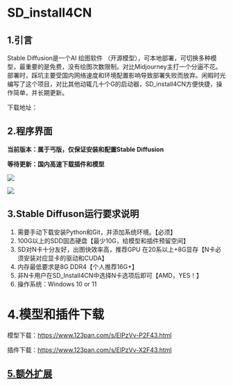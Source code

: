 # SD_install4CN
## 1.引言
Stable Diffusion是一个AI 绘图软件 （开源模型），可本地部署，可切换多种模型，最重要的是免费，没有绘图次数限制。对比Midjourney主打一个分逼不花。
部署时，踩坑主要受国内网络速度和环境配置影响导致部署失败而放弃。闲暇时光编写了这个项目，对比其他动辄几十个G的启动器，SD_install4CN方便快捷，操作简单，并长期更新。

下载地址：

## 2.程序界面
**当前版本：属于丐版，仅保证安装和配置Stable Diffusion**

**等待更新：国内高速下载插件和模型**

![](https://raw.githubusercontent.com/81NewArk/SD_install4CN/main/images/SD_install4CN_1.jpg)


![](https://raw.githubusercontent.com/81NewArk/SD_install4CN/main/images/SD_install4CN_2.png)

## 3.Stable Diffuson运行要求说明
1. 需要手动下载安装Python和Git，并添加系统环境。【必须】
2. 100G以上的SDD固态硬盘【最少10G，给模型和插件预留空间】
3. SD对N卡十分友好，出图快效率高，推荐GPU 在20系以上+8G显存【N卡必须安装对应显卡的驱动和CUDA】
4. 内存最低要求是8G DDR4【个人推荐16G+】
5. 非N卡用户在SD_Install4CN中选择N卡选项后即可【AMD，YES！】
6. 操作系统：Windows 10 or 11

# 4.模型和插件下载

模型下载：https://www.123pan.com/s/ElPzVv-P2F43.html

插件下载：https://www.123pan.com/s/ElPzVv-X2F43.html

## [5.额外扩展](https://github.com/81NewArk/SD_install4CN/blob/main/environment.md "5.额外扩展")
